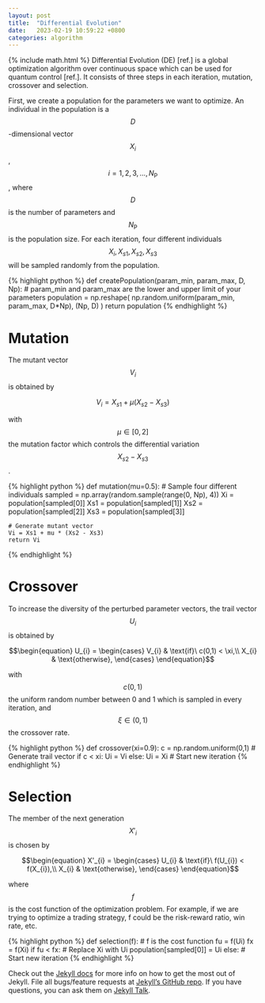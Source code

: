 ```yaml
---
layout: post
title:  "Differential Evolution"
date:   2023-02-19 10:59:22 +0800
categories: algorithm
---
```

{% include math.html %}
Differential Evolution (DE) [ref.] is a global optimization algorithm over continuous space which can be used for quantum control [ref.]. It consists of three steps in each iteration, mutation, crossover and selection.

First, we create a population for the parameters we want to optimize. An individual in the population is a $$D$$-dimensional vector $$X_{i}$$, $$i=1,2,3,…,N_\text{P}$$, where $$D$$ is the number of parameters and $$N_\text{P}$$ is the population size. For each iteration, four different individuals $$X_{i},X_{s1},X_{s2},X_{s3}$$ will be sampled randomly from the population.

{% highlight python %}
def createPopulation(param_min, param_max, D, Np):
    # param_min and param_max are the lower and upper limit of your parameters
    population = np.reshape( np.random.uniform(param_min, param_max, D*Np), (Np, D) )
    return population
{% endhighlight %}

# Mutation
The mutant vector $$V_{i}$$ is obtained by

$$\begin{equation}
    V_{i} = X_{s1} + \mu (X_{s2} - X_{s3} )
\end{equation}$$

with $$\mu \in [0,2]$$ the mutation factor which controls the differential variation $$X_{s2} - X_{s3}$$.

{% highlight python %}
def mutation(mu=0.5):
    # Sample four different individuals
    sampled = np.array(random.sample(range(0, Np), 4))
    Xi = population[sampled[0]]
    Xs1 = population[sampled[1]]
    Xs2 = population[sampled[2]]
    Xs3 = population[sampled[3]]

    # Generate mutant vector
    Vi = Xs1 + mu * (Xs2 - Xs3)
    return Vi
{% endhighlight %}

# Crossover
To increase the diversity of the perturbed parameter vectors, the trail vector $$U_{i}$$ is obtained by

$$\begin{equation}
    U_{i} = 
    \begin{cases}
        V_{i} & \text{if}\ c(0,1) < \xi,\\
        X_{i} & \text{otherwise},
    \end{cases}
\end{equation}$$

with $$c(0,1)$$ the uniform random number between 0 and 1 which is sampled in every iteration, and $$\xi \in (0,1)$$ the crossover rate.

{% highlight python %}
def crossover(xi=0.9):
    c = np.random.uniform(0,1)
    # Generate trail vector
    if c < xi:
        Ui = Vi
    else:
        Ui = Xi
        # Start new iteration
{% endhighlight %}

# Selection
The member of the next generation $$X'_{i}$$ is chosen by

$$\begin{equation}
    X'_{i} = 
    \begin{cases}
        U_{i} & \text{if}\ f(U_{i}) < f(X_{i}),\\
        X_{i} & \text{otherwise},
    \end{cases}
\end{equation}$$

where $$f$$ is the cost function of the optimization problem. For example, if we are trying to optimize a trading strategy, f could be the risk-reward ratio, win rate, etc.

{% highlight python %}
def selection(f):
    # f is the cost function
    fu = f(Ui)
    fx = f(Xi)
    if fu < fx:
        # Replace Xi with Ui
        population[sampled[0]] = Ui
    else:
        # Start new iteration
{% endhighlight %}




Check out the [Jekyll docs][jekyll-docs] for more info on how to get the most out of Jekyll. File all bugs/feature requests at [Jekyll’s GitHub repo][jekyll-gh]. If you have questions, you can ask them on [Jekyll Talk][jekyll-talk].

[jekyll-docs]: https://jekyllrb.com/docs/home
[jekyll-gh]:   https://github.com/jekyll/jekyll
[jekyll-talk]: https://talk.jekyllrb.com/
